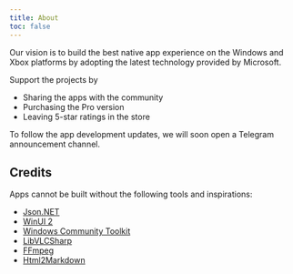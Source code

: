 ```yaml
---
title: About
toc: false
---
```


Our vision is to build the best native app experience on the Windows and Xbox platforms by adopting the latest technology provided by Microsoft.

Support the projects by

- Sharing the apps with the community
- Purchasing the Pro version
- Leaving 5-star ratings in the store

To follow the app development updates, we will soon open a Telegram announcement channel.

## Credits

Apps cannot be built without the following tools and inspirations:

- [Json.NET](https://www.newtonsoft.com/json)
- [WinUI 2](https://learn.microsoft.com/en-us/windows/apps/winui/winui2/)
- [Windows Community Toolkit](https://aka.ms/wct)
- [LibVLCSharp](https://code.videolan.org/videolan/LibVLCSharp)
- [FFmpeg](https://ffmpeg.org/)
- [Html2Markdown](https://github.com/baynezy/Html2Markdown)
